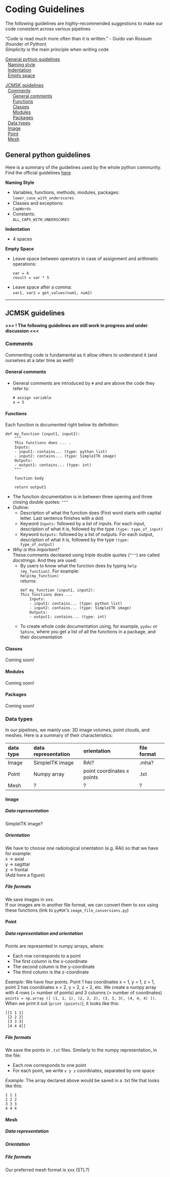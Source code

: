 # Coding Guidelines
The following guidelines are highly-recommended suggestions to make our code consistent across various pipelines

“Code is read much more often than it is written.” - Guido van Rossum (founder of Python)  
*Simplicity* is the main principle when writing code


[General python guidelines](#General-python-guidelines)  
&nbsp; [Naming style](#Naming-style)  
&nbsp; [Indentation](#Indentation)  
&nbsp; [Empty space](#Empty-space)  

[JCMSK guidelines](#JCMSK-guidelines)  
&nbsp; [Comments](#Comments)  
&nbsp; &nbsp; &nbsp; [General comments](#General-comments)  
&nbsp; &nbsp; &nbsp; [Functions](#Functions)  
&nbsp; &nbsp; &nbsp; [Classes](#Classes)  
&nbsp; &nbsp; &nbsp; [Modules](#Modules)  
&nbsp; &nbsp; &nbsp; [Packages](#Packages)  
&nbsp; [Data types](#data-types)  
&nbsp; [Image](#Image)   
&nbsp; [Point](#Point)   
&nbsp; [Mesh](#Mesh)   


## General python guidelines
Here is a summary of the guidelines used by the whole python community. Find the official guidelines [here](https://www.python.org/dev/peps/pep-0008/) 

**Naming Style**
- Variables, functions, methods, modules, packages:   
  `lower_case_with_underscores`
- Classes and exceptions:  
  `CapWords`
- Constants:  
  `ALL_CAPS_WITH_UNDERSCORES`

**Indentation**
- 4 spaces

**Empty Space**
- Leave space between operators in case of assignment and arithmetic operations:  
  ```
  var = 4
  result = var * 5
  ```
- Leave space after a comma:  
  `var1, var2 = get_values(num1, num2)`

--- 

## JCMSK guidelines 

**>>> ! The following guidelines are still work in progress and under discussion <<<**

### Comments  
Commenting code is fundamental as it allow others to understand it (and ourselves at a later time as well!)

#### General comments
- General comments are introduced by `#` and are above the code they refer to:
  ```
  # assign variable
  a = 5
  ```
  
#### Functions  
Each function is documented right below its definition:    
```
def my_function (input1, input2):
    """
    This functions does ... .
    Inputs:
    - input1: contains... (type: python list)
    - input2: contains... (type: SimpleITK image)
    Outputs:
    - output1: contains... (type: int)
    """
    
    function body
    
    return output1 
```
- The function documentation is in between three opening and three closing double quotes: `"""`
- Outline:  
  - Description of what the function does (First word starts with capital letter. Last sentence finishes with a dot)
  - Keyword `Inputs:` followed by a list of inputs. For each input, description of what it is, followed by the type `(type: type_of_input)`
  - Keyword `Outputs:` followed by a list of outputs. For each output, description of what it is, followed by the type `(type: type_of_output)`
- *Why is this important?*   
  These comments decleared using triple double quotes (`"""`) are called *docstrings*. And they are used:  
  - By users to know what the function does by typing `help (my_function)`. For example:  
    `help(my_function)`  
    returns:
    ```
    def my_function (input1, input2):
    This functions does ...
        Inputs:
        - input1: contains... (type: python list)
        - input2: contains... (type: SimpleITK image)
        Outputs:
        - output1: contains... (type: int)
    ```
   - To create whole code documentation using, for example, `pydoc` or `Sphinx`, where you get a list of all the functions in a package, and their documentation
    
#### Classes
Coming soon!

#### Modules
Coming soon!  

#### Packages 
Coming soon!


### Data types  
In our pipelines, we mainly use: 3D image volumes, point clouds, and meshes. Here is a summary of their characteristics:

| data type | data representation | orientation                | file format |
| :---------| :------------------ | :------------------------- | :-----------|
| Image     | SimpleITK image     | RAI?                       | .mha?       |
| Point     | Numpy array         | point coordinates x points | .txt        |
| Mesh      | ?                   | ?                          | ?           | 


#### Image   

##### Data representation 
SimpleITK image?

##### Orientation
We have to choose one radiological orientation (e.g. RAI) so that we have for example:  
x -> axial  
y -> sagittal  
z -> frontal  
(Add here a figure)  

##### File formats    
We save images in xxx.  
If our images are in another file format, we can convert them to xxx using these functions (link to `pyMSK`'s `image_file_conversions.py`)


#### Point  
##### Data representation and orientation
Points are represented in numpy arrays, where:  
- Each row corresponds to a point
- The first column is the x-coordinate  
- The second column is the y-coordinate  
- The third column is the z-coordinate 

*Example*: We have four points. Point 1 has coordinates x = 1, y = 1, z = 1, point 2 has coordinates x = 2, y = 2, z = 2, etc. 
We create a numpy array with 4 rows (= number of points) and 3 columns (= number of coordinates)  
`points = np.array ([ (1, 1, 1), (2, 2, 2), (3, 3, 3), (4, 4, 4) ])`.
When we print it out (`print (points)`), it looks like this: 
```
[[1 1 1]
 [2 2 2]
 [3 3 3]
 [4 4 4]]
 ```
 
##### File formats   
We save the points in `.txt` files.
Similarly to the numpy representation, in the file: 
- Each row corresponds to one point 
- For each point, we write `x y z` coordinates, separated by one space

*Example*: The array declared above would be saved in a .txt file that looks like this:
```
1 1 1
2 2 2
3 3 3
4 4 4
```

#### Mesh  
##### Data representation 
##### Orientation
##### File formats    
Our preferred mesh format is xxx (STL?)



